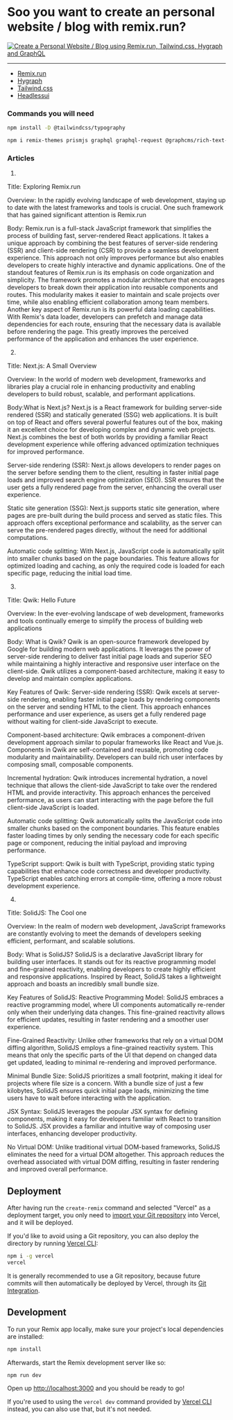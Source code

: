 # Soo you want to create an personal website / blog with remix.run?

[![Create a Personal Website / Blog using Remix.run, Tailwind.css, Hygraph and GraphQL
](http://img.youtube.com/vi/5mU1dzOikGI/0.jpg)]([http://www.youtube.com/watch?v=r3n7NPlv7bs](https://www.youtube.com/watch?v=5mU1dzOikGI&ab_channel=JanMarshal) "Create a Personal Website / Blog using Remix.run, Tailwind.css, Hygraph and GraphQL
")

-------------



- [Remix.run](https://remix.run/)
- [Hygraph](https://hygraph.com/)
- [Tailwind.css](https://tailwindcss.com/)
- [Headlessui](https://headlessui.com/)

### Commands you will need
```sh
npm install -D @tailwindcss/typography
```

```sh
npm i remix-themes prismjs graphql graphql-request @graphcms/rich-text-react-renderer @headlessui/react 
```

### Articles

1)
Title: Exploring Remix.run

Overview: In the rapidly evolving landscape of web development, staying up to date with the latest frameworks and tools is crucial. One such framework that has gained significant attention is Remix.run

Body: Remix.run is a full-stack JavaScript framework that simplifies the process of building fast, server-rendered React applications. It takes a unique approach by combining the best features of server-side rendering (SSR) and client-side rendering (CSR) to provide a seamless development experience. This approach not only improves performance but also enables developers to create highly interactive and dynamic applications.
One of the standout features of Remix.run is its emphasis on code organization and simplicity. The framework promotes a modular architecture that encourages developers to break down their application into reusable components and routes. This modularity makes it easier to maintain and scale projects over time, while also enabling efficient collaboration among team members.
Another key aspect of Remix.run is its powerful data loading capabilities. With Remix's data loader, developers can prefetch and manage data dependencies for each route, ensuring that the necessary data is available before rendering the page. This greatly improves the perceived performance of the application and enhances the user experience.

2)
Title: Next.js: A Small Overview

Overview: In the world of modern web development, frameworks and libraries play a crucial role in enhancing productivity and enabling developers to build robust, scalable, and performant applications. 

Body:What is Next.js?
Next.js is a React framework for building server-side rendered (SSR) and statically generated (SSG) web applications. It is built on top of React and offers several powerful features out of the box, making it an excellent choice for developing complex and dynamic web projects. Next.js combines the best of both worlds by providing a familiar React development experience while offering advanced optimization techniques for improved performance.


Server-side rendering (SSR): Next.js allows developers to render pages on the server before sending them to the client, resulting in faster initial page loads and improved search engine optimization (SEO). SSR ensures that the user gets a fully rendered page from the server, enhancing the overall user experience.

Static site generation (SSG): Next.js supports static site generation, where pages are pre-built during the build process and served as static files. This approach offers exceptional performance and scalability, as the server can serve the pre-rendered pages directly, without the need for additional computations.

Automatic code splitting: With Next.js, JavaScript code is automatically split into smaller chunks based on the page boundaries. This feature allows for optimized loading and caching, as only the required code is loaded for each specific page, reducing the initial load time.


3)
Title: Qwik: Hello Future

Overview: In the ever-evolving landscape of web development, frameworks and tools continually emerge to simplify the process of building web applications

Body: What is Qwik?
Qwik is an open-source framework developed by Google for building modern web applications. It leverages the power of server-side rendering to deliver fast initial page loads and superior SEO while maintaining a highly interactive and responsive user interface on the client-side. Qwik utilizes a component-based architecture, making it easy to develop and maintain complex applications.

Key Features of Qwik:
Server-side rendering (SSR): Qwik excels at server-side rendering, enabling faster initial page loads by rendering components on the server and sending HTML to the client. This approach enhances performance and user experience, as users get a fully rendered page without waiting for client-side JavaScript to execute.

Component-based architecture: Qwik embraces a component-driven development approach similar to popular frameworks like React and Vue.js. Components in Qwik are self-contained and reusable, promoting code modularity and maintainability. Developers can build rich user interfaces by composing small, composable components.

Incremental hydration: Qwik introduces incremental hydration, a novel technique that allows the client-side JavaScript to take over the rendered HTML and provide interactivity. This approach enhances the perceived performance, as users can start interacting with the page before the full client-side JavaScript is loaded.

Automatic code splitting: Qwik automatically splits the JavaScript code into smaller chunks based on the component boundaries. This feature enables faster loading times by only sending the necessary code for each specific page or component, reducing the initial payload and improving performance.

TypeScript support: Qwik is built with TypeScript, providing static typing capabilities that enhance code correctness and developer productivity. TypeScript enables catching errors at compile-time, offering a more robust development experience.


4)
Title: SolidJS: The Cool one

Overview: In the realm of modern web development, JavaScript frameworks are constantly evolving to meet the demands of developers seeking efficient, performant, and scalable solutions. 

Body: What is SolidJS?
SolidJS is a declarative JavaScript library for building user interfaces. It stands out for its reactive programming model and fine-grained reactivity, enabling developers to create highly efficient and responsive applications. Inspired by React, SolidJS takes a lightweight approach and boasts an incredibly small bundle size.


Key Features of SolidJS:
Reactive Programming Model: SolidJS embraces a reactive programming model, where UI components automatically re-render only when their underlying data changes. This fine-grained reactivity allows for efficient updates, resulting in faster rendering and a smoother user experience.

Fine-Grained Reactivity: Unlike other frameworks that rely on a virtual DOM diffing algorithm, SolidJS employs a fine-grained reactivity system. This means that only the specific parts of the UI that depend on changed data get updated, leading to minimal re-rendering and improved performance.

Minimal Bundle Size: SolidJS prioritizes a small footprint, making it ideal for projects where file size is a concern. With a bundle size of just a few kilobytes, SolidJS ensures quick initial page loads, minimizing the time users have to wait before interacting with the application.

JSX Syntax: SolidJS leverages the popular JSX syntax for defining components, making it easy for developers familiar with React to transition to SolidJS. JSX provides a familiar and intuitive way of composing user interfaces, enhancing developer productivity.

No Virtual DOM: Unlike traditional virtual DOM-based frameworks, SolidJS eliminates the need for a virtual DOM altogether. This approach reduces the overhead associated with virtual DOM diffing, resulting in faster rendering and improved overall performance.












## Deployment

After having run the `create-remix` command and selected "Vercel" as a deployment target, you only need to [import your Git repository](https://vercel.com/new) into Vercel, and it will be deployed.

If you'd like to avoid using a Git repository, you can also deploy the directory by running [Vercel CLI](https://vercel.com/cli):

```sh
npm i -g vercel
vercel
```

It is generally recommended to use a Git repository, because future commits will then automatically be deployed by Vercel, through its [Git Integration](https://vercel.com/docs/concepts/git).

## Development

To run your Remix app locally, make sure your project's local dependencies are installed:

```sh
npm install
```

Afterwards, start the Remix development server like so:

```sh
npm run dev
```

Open up [http://localhost:3000](http://localhost:3000) and you should be ready to go!

If you're used to using the `vercel dev` command provided by [Vercel CLI](https://vercel.com/cli) instead, you can also use that, but it's not needed.

